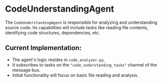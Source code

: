 # CodeUnderstandingAgent

The `CodeUnderstandingAgent` is responsible for analyzing and understanding source code.
Its capabilities will include tasks like reading file contents, identifying code structures, dependencies, etc.

## Current Implementation:

-   The agent's logic resides in `code_analyzer.py`.
-   It subscribes to tasks on the `"code_understanding_tasks"` channel of the message bus.
-   Initial functionality will focus on basic file reading and analysis.
